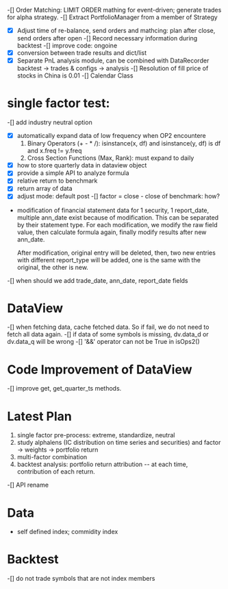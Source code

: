 -[] Order Matching:
    LIMIT ORDER mathing for event-driven; generate trades for alpha strategy.
-[] Extract PortfolioManager from a member of Strategy
-[x] Adjust time of re-balance, send orders and mathcing:
     plan after close, send orders after open
-[] Record necessary information during backtest
-[] improve code: ongoine
-[x] conversion between trade results and dict/list
-[x] Separate PnL analysis module, can be combined with DataRecorder
     backtest -> trades & configs -> analysis
-[] Resolution of fill price of stocks in China is 0.01
-[] Calendar Class

# single factor test:
-[] add industry neutral option
-[x] automatically expand data of low frequency when OP2 encountere
    1. Binary Operators (+ - * /): isinstance(x, df) and isinstance(y, df) is df and x.freq != y.freq
    2. Cross Section Functions (Max, Rank): must expand to daily
-[x] how to store quarterly data in dataview object
-[x] provide a simple API to analyze formula
-[x] relative return to benchmark
-[x] return array of data
-[x] adjust mode: default post
-[] factor = close - close of benchmark: how?

- modification of financial statement data
    for 1 security, 1 report_date, multiple ann_date exist because of modification.
    This can be separated by their statement type.
    For each modification, we modify the raw field value, then calculate formula again, finally modify results after new ann_date.

    After modification, original entry will be deleted, then, two new entries with different report_type will be added,
    one is the same with the original, the other is new.

-[] when should we add trade_date, ann_date, report_date fields

# DataView
-[] when fetching data, cache fetched data. So if fail, we do not need to fetch all data again.
-[] if data of some symbols is missing, dv.data_d or dv.data_q will be wrong
-[] '&&' operator can not be True in isOps2()

# Code Improvement of DataView
-[] improve get, get_quarter_ts methods.

# Latest Plan
1. single factor pre-process: extreme, standardize, neutral
2. study alphalens (IC distribution on time series and securities) and factor -> weights -> portfolio return
3. multi-factor combination
4. backtest analysis: portfolio return attribution -- at each time, contribution of each return.

-[] API rename

# Data
- self defined index; commidity index

# Backtest
-[] do not trade symbols that are not index members
